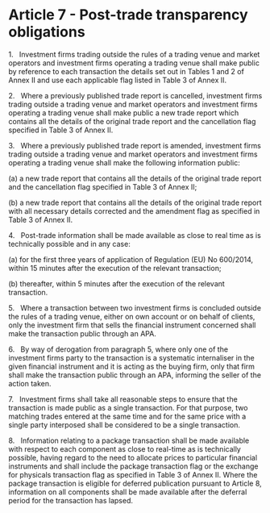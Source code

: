 # Article 7 - Post-trade transparency obligations


1.   Investment firms trading outside the rules of a trading venue and market operators and investment firms operating a trading venue shall make public by reference to each transaction the details set out in Tables 1 and 2 of Annex II and use each applicable flag listed in Table 3 of Annex II.

2.   Where a previously published trade report is cancelled, investment firms trading outside a trading venue and market operators and investment firms operating a trading venue shall make public a new trade report which contains all the details of the original trade report and the cancellation flag specified in Table 3 of Annex II.

3.   Where a previously published trade report is amended, investment firms trading outside a trading venue and market operators and investment firms operating a trading venue shall make the following information public:

(a) a new trade report that contains all the details of the original trade report and the cancellation flag specified in Table 3 of Annex II;

(b) a new trade report that contains all the details of the original trade report with all necessary details corrected and the amendment flag as specified in Table 3 of Annex II.

4.   Post-trade information shall be made available as close to real time as is technically possible and in any case:

(a) for the first three years of application of Regulation (EU) No 600/2014, within 15 minutes after the execution of the relevant transaction;

(b) thereafter, within 5 minutes after the execution of the relevant transaction.

5.   Where a transaction between two investment firms is concluded outside the rules of a trading venue, either on own account or on behalf of clients, only the investment firm that sells the financial instrument concerned shall make the transaction public through an APA.

6.   By way of derogation from paragraph 5, where only one of the investment firms party to the transaction is a systematic internaliser in the given financial instrument and it is acting as the buying firm, only that firm shall make the transaction public through an APA, informing the seller of the action taken.

7.   Investment firms shall take all reasonable steps to ensure that the transaction is made public as a single transaction. For that purpose, two matching trades entered at the same time and for the same price with a single party interposed shall be considered to be a single transaction.

8.   Information relating to a package transaction shall be made available with respect to each component as close to real-time as is technically possible, having regard to the need to allocate prices to particular financial instruments and shall include the package transaction flag or the exchange for physicals transaction flag as specified in Table 3 of Annex II. Where the package transaction is eligible for deferred publication pursuant to Article 8, information on all components shall be made available after the deferral period for the transaction has lapsed.

